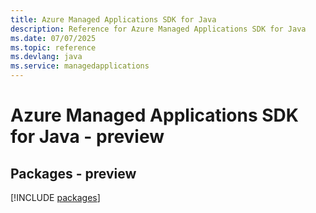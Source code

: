 ```yaml
---
title: Azure Managed Applications SDK for Java
description: Reference for Azure Managed Applications SDK for Java
ms.date: 07/07/2025
ms.topic: reference
ms.devlang: java
ms.service: managedapplications
---
```

# Azure Managed Applications SDK for Java - preview
## Packages - preview
[!INCLUDE [packages](managed-applications-index.md)]